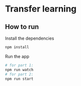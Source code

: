 # Transfer learning

## How to run

Install the dependencies

```bash
npm install
```

Run the app

```bash
# for part 1:
npm run watch
# for part 2:
npm run start
```

